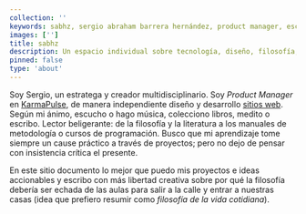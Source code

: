 ```yaml
---
collection: ''
keywords: sabhz, sergio abraham barrera hernández, product manager, escritor
images: ['']
title: sabhz
description: Un espacio individual sobre tecnología, diseño, filosofía, arte y escritura.
pinned: false
type: 'about'
---
```


Soy Sergio, un estratega y creador multidisciplinario. Soy *Product Manager* en [KarmaPulse](https://www.karmapulse.com/), de manera independiente diseño y desarrollo [sitios web](sitios-web). Según mi ánimo, escucho o hago música, colecciono libros, medito o escribo. Lector beligerante: de la filosofía y la literatura a los manuales de metodología o cursos de programación. Busco que mi aprendizaje tome siempre un cause práctico a través de proyectos; pero no dejo de pensar con insistencia crítica el presente.

En este sitio documento lo mejor que puedo mis proyectos e ideas accionables y escribo con más libertad creativa sobre por qué la filosofía debería ser echada de las aulas para salir a la calle y entrar a nuestras casas (idea que prefiero resumir como *filosofía de la vida cotidiana*).

<content-index />